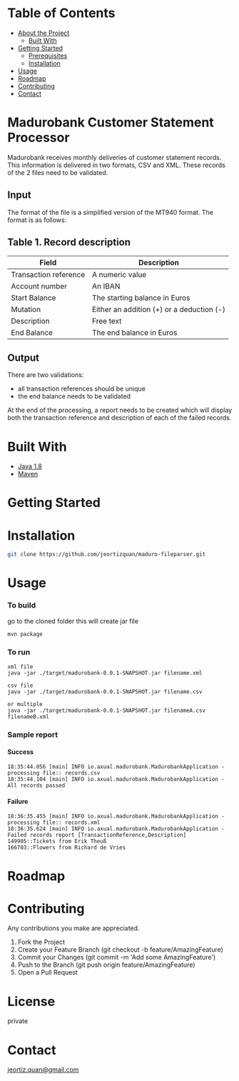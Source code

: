 # Table of Contents
* [About the Project](#about-the-project)
    * [Built With](#built-with)
* [Getting Started](#getting-started)
    * [Prerequisites](#prerequisites)
    * [Installation](#installation)
* [Usage](#usage)
* [Roadmap](#roadmap)
* [Contributing](#contributing)
* [Contact](#contact)

# Madurobank Customer Statement Processor
Madurobank receives monthly deliveries of customer statement records. This information is delivered in two formats, CSV and XML. These records of the 2 files need to be validated.

## Input
The format of the file is a simplified version of the MT940 format. The format is as follows:

## Table 1. Record description
| Field | Description |
| ---   | --- |
| Transaction reference | A numeric value |
| Account number  | An IBAN
|Start Balance | The starting balance in Euros |
| Mutation | Either an addition (+) or a deduction (-) |
| Description | Free text |
|End Balance | The end balance in Euros |

## Output
There are two validations:

* all transaction references should be unique
* the end balance needs to be validated

At the end of the processing, a report needs to be created which will display both the transaction reference 
and description of each of the failed records.

# Built With
* [Java 1.8](https://www.java.com)
* [Maven](https://maven.apache.org)

# Getting Started

# Installation
```bash
git clone https://github.com/jeortizquan/maduro-fileparser.git
```

# Usage
### To build
go to the cloned folder this will create jar file
```
mvn package
```

### To run
```
xml file
java -jar ./target/madurobank-0.0.1-SNAPSHOT.jar filename.xml

csv file
java -jar ./target/madurobank-0.0.1-SNAPSHOT.jar filename.csv

or multiple
java -jar ./target/madurobank-0.0.1-SNAPSHOT.jar filenameA.csv filenameB.xml
```

### Sample report
#### Success
```
18:35:44.056 [main] INFO io.axual.madurobank.MadurobankApplication - processing file:: records.csv
18:35:44.104 [main] INFO io.axual.madurobank.MadurobankApplication -
All records passed
```

#### Failure
```
18:36:35.455 [main] INFO io.axual.madurobank.MadurobankApplication - processing file:: records.xml
18:36:35.624 [main] INFO io.axual.madurobank.MadurobankApplication -
Failed records report [TransactionReference,Description]
149905::Tickets from Erik Theuß
166703::Flowers from Richard de Vries
```

# Roadmap
# Contributing
Any contributions you make are appreciated.

1. Fork the Project
2. Create your Feature Branch (git checkout -b feature/AmazingFeature)
3. Commit your Changes (git commit -m 'Add some AmazingFeature')
4. Push to the Branch (git push origin feature/AmazingFeature)
5. Open a Pull Request

# License
private

# Contact
jeortiz.quan@gmail.com